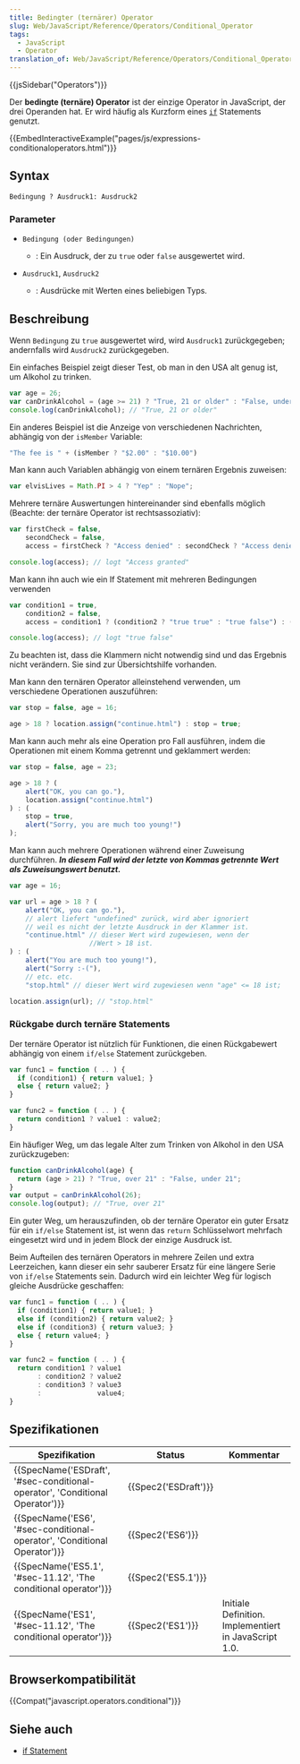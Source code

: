 ```yaml
---
title: Bedingter (ternärer) Operator
slug: Web/JavaScript/Reference/Operators/Conditional_Operator
tags:
  - JavaScript
  - Operator
translation_of: Web/JavaScript/Reference/Operators/Conditional_Operator
---
```

{{jsSidebar("Operators")}}

Der **bedingte (ternäre) Operator** ist der einzige Operator in JavaScript, der drei Operanden hat. Er wird häufig als Kurzform eines [`if`](/de/docs/Web/JavaScript/Reference/Statements/if...else) Statements genutzt.

{{EmbedInteractiveExample("pages/js/expressions-conditionaloperators.html")}}

## Syntax

    Bedingung ? Ausdruck1: Ausdruck2

### Parameter

- `Bedingung (oder Bedingungen)`
  - : Ein Ausdruck, der zu `true` oder `false` ausgewertet wird.

- `Ausdruck1`, `Ausdruck2`
  - : Ausdrücke mit Werten eines beliebigen Typs.

## Beschreibung

Wenn `Bedingung` zu `true` ausgewertet wird, wird `Ausdruck1` zurückgegeben; andernfalls wird `Ausdruck2` zurückgegeben.

Ein einfaches Beispiel zeigt dieser Test, ob man in den USA alt genug ist, um Alkohol zu trinken.

```js
var age = 26;
var canDrinkAlcohol = (age >= 21) ? "True, 21 or older" : "False, under 21";
console.log(canDrinkAlcohol); // "True, 21 or older"
```

Ein anderes Beispiel ist die Anzeige von verschiedenen Nachrichten, abhängig von der `isMember` Variable:

```js
"The fee is " + (isMember ? "$2.00" : "$10.00")
```

Man kann auch Variablen abhängig von einem ternären Ergebnis zuweisen:

```js
var elvisLives = Math.PI > 4 ? "Yep" : "Nope";
```

Mehrere ternäre Auswertungen hintereinander sind ebenfalls möglich (Beachte: der ternäre Operator ist rechtsassoziativ):

```js
var firstCheck = false,
    secondCheck = false,
    access = firstCheck ? "Access denied" : secondCheck ? "Access denied" : "Access granted";

console.log(access); // logt "Access granted"
```

Man kann ihn auch wie ein If Statement mit mehreren Bedingungen verwenden

```js
var condition1 = true,
    condition2 = false,
    access = condition1 ? (condition2 ? "true true" : "true false") : (condition2 ? "false true" : "false false");

console.log(access); // logt "true false"
```

Zu beachten ist, dass die Klammern nicht notwendig sind und das Ergebnis nicht verändern. Sie sind zur Übersichtshilfe vorhanden.

Man kann den ternären Operator alleinstehend verwenden, um verschiedene Operationen auszuführen:

```js
var stop = false, age = 16;

age > 18 ? location.assign("continue.html") : stop = true;
```

Man kann auch mehr als eine Operation pro Fall ausführen, indem die Operationen mit einem Komma getrennt und geklammert werden:

```js
var stop = false, age = 23;

age > 18 ? (
    alert("OK, you can go."),
    location.assign("continue.html")
) : (
    stop = true,
    alert("Sorry, you are much too young!")
);
```

Man kann auch mehrere Operationen während einer Zuweisung durchführen. _**In diesem Fall wird der letzte von Kommas getrennte Wert als Zuweisungswert benutzt.**_

```js
var age = 16;

var url = age > 18 ? (
    alert("OK, you can go."),
    // alert liefert "undefined" zurück, wird aber ignoriert
    // weil es nicht der letzte Ausdruck in der Klammer ist.
    "continue.html" // dieser Wert wird zugewiesen, wenn der
                    //Wert > 18 ist.
) : (
    alert("You are much too young!"),
    alert("Sorry :-("),
    // etc. etc.
    "stop.html" // dieser Wert wird zugewiesen wenn "age" <= 18 ist;

location.assign(url); // "stop.html"
```

### Rückgabe durch ternäre Statements

Der ternäre Operator ist nützlich für Funktionen, die einen Rückgabewert abhängig von einem `if/else` Statement zurückgeben.

```js
var func1 = function ( .. ) {
  if (condition1) { return value1; }
  else { return value2; }
}

var func2 = function ( .. ) {
  return condition1 ? value1 : value2;
}
```

Ein häufiger Weg, um das legale Alter zum Trinken von Alkohol in den USA zurückzugeben:

```js
function canDrinkAlcohol(age) {
  return (age > 21) ? "True, over 21" : "False, under 21";
}
var output = canDrinkAlcohol(26);
console.log(output); // "True, over 21"
```

Ein guter Weg, um herauszufinden, ob der ternäre Operator ein guter Ersatz für ein `if/else` Statement ist, ist wenn das `return` Schlüsselwort mehrfach eingesetzt wird und in jedem Block der einzige Ausdruck ist.

Beim Aufteilen des ternären Operators in mehrere Zeilen und extra Leerzeichen, kann dieser ein sehr sauberer Ersatz für eine längere Serie von `if/else` Statements sein. Dadurch wird ein leichter Weg für logisch gleiche Ausdrücke geschaffen:

```js
var func1 = function ( .. ) {
  if (condition1) { return value1; }
  else if (condition2) { return value2; }
  else if (condition3) { return value3; }
  else { return value4; }
}

var func2 = function ( .. ) {
  return condition1 ? value1
       : condition2 ? value2
       : condition3 ? value3
       :              value4;
}
```

## Spezifikationen

| Spezifikation                                                                                        | Status                       | Kommentar                                             |
| ---------------------------------------------------------------------------------------------------- | ---------------------------- | ----------------------------------------------------- |
| {{SpecName('ESDraft', '#sec-conditional-operator', 'Conditional Operator')}} | {{Spec2('ESDraft')}} |                                                       |
| {{SpecName('ES6', '#sec-conditional-operator', 'Conditional Operator')}}     | {{Spec2('ES6')}}         |                                                       |
| {{SpecName('ES5.1', '#sec-11.12', 'The conditional operator')}}                 | {{Spec2('ES5.1')}}     |                                                       |
| {{SpecName('ES1', '#sec-11.12', 'The conditional operator')}}                     | {{Spec2('ES1')}}         | Initiale Definition. Implementiert in JavaScript 1.0. |

## Browserkompatibilität

{{Compat("javascript.operators.conditional")}}

## Siehe auch

- [if Statement](/de/docs/Web/JavaScript/Reference/Statements/if...else)
